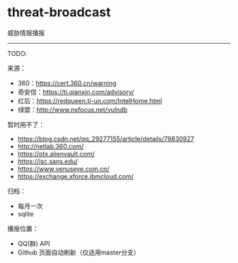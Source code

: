 # threat-broadcast
威胁情报播报

------

TODO:

来源：

- 360：https://cert.360.cn/warning
- 奇安信：https://ti.qianxin.com/advisory/
- 红后：https://redqueen.tj-un.com/IntelHome.html
- 绿盟：http://www.nsfocus.net/vulndb


暂时用不了：

- https://blog.csdn.net/qq_29277155/article/details/79830927
- http://netlab.360.com/
- https://otx.alienvault.com/
- https://isc.sans.edu/
- https://www.venuseye.com.cn/
- https://exchange.xforce.ibmcloud.com/


归档：

- 每月一次
- sqlite

播报位置：

- QQ(群) API
- Github 页面自动刷新（仅适用master分支）
